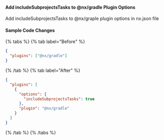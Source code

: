 #### Add includeSubprojectsTasks to @nx/gradle Plugin Options

Add includeSubprojectsTasks to @nx/graple plugin options in nx.json file

#### Sample Code Changes

{% tabs %}
{% tab label="Before" %}

```json {% fileName="nx.json" %}
{
  "plugins": ["@nx/gradle"]
}
```

{% /tab %}
{% tab label="After" %}

```json {% highlightLines=[5] fileName="nx.json" %}
{
  "plugins": [
    {
      "options": {
        "includeSubprojectsTasks": true
      },
      "plugin": "@nx/gradle"
    }
  ]
}
```

{% /tab %}
{% /tabs %}
